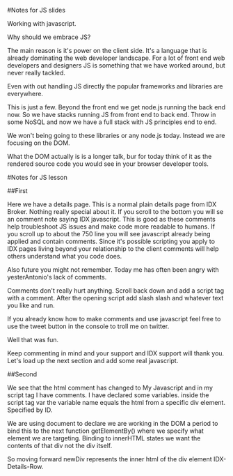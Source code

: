 #Notes for JS slides

Working with javascript.

Why should we embrace JS?

The main reason is it's power on the client side. It's a language that is already dominating the
web developer landscape. For a lot of front end web developers and designers JS is something that we have worked around, but never really tackled.

Even with out handling JS directly the popular frameworks and libraries are everywhere.

This is just a few. Beyond the front end we get node.js running the back end now. So we have stacks
 running JS from front end to back end. Throw in some NoSQL and now we have a full stack with JS
 principles end to end.

We won't being going to these libraries or any node.js today. Instead we are focusing on the DOM.

What the DOM actually is is a longer talk, bur for today think of it as the rendered source code you would see in your browser developer tools.


#Notes for JS lesson

##First

Here we have a details page. This is a normal plain details page from IDX Broker. Nothing really special about it.
If you scroll to the bottom you will se an comment note saying IDX javascript. This is good as these comments
help troubleshoot JS issues and make code more readable to humans. If you scroll up to about the 750 line you
will see javascript already being applied and contain comments. Since it's possible scripting you apply
to IDX pages living beyond your relationship to the client comments will help others understand what you code does.

Also future you might not remember. Today me has often been angry with yesterAntonio's lack of comments.

Comments don't really hurt anything. Scroll back down and add a script tag with a comment.
After the opening script add slash slash and whatever text you like and run.

If you already know how to make comments and use javascript feel free to use the tweet button
in the console to troll me on twitter.

Well that was fun.

Keep commenting in mind and your support and IDX support will thank you.
Let's load up the next section and add some real javascript.

##Second

We see that the html comment has changed to My Javascript and in my script tag I have comments.
I have declared some variables.
inside the script tag var the variable name equals the html from a specific div element. Specified by ID.

We are using document to declare we are working in the DOM a period to bind this to the next function
getElementBy() where we specify what element we are targeting. Binding to innerHTML states we want the contents of that div
not the div itself.

So moving forward newDiv represents the inner html of the div element IDX-Details-Row.
